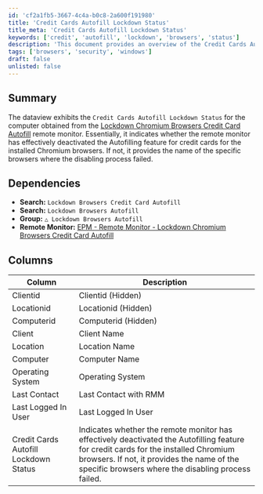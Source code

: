 ```yaml
---
id: 'cf2a1fb5-3667-4c4a-b0c8-2a600f191980'
title: 'Credit Cards Autofill Lockdown Status'
title_meta: 'Credit Cards Autofill Lockdown Status'
keywords: ['credit', 'autofill', 'lockdown', 'browsers', 'status']
description: 'This document provides an overview of the Credit Cards Autofill Lockdown Status for computers monitored by the Lockdown Chromium Browsers Credit Card Autofill remote monitor, detailing the effectiveness of the autofill deactivation process across installed Chromium browsers.'
tags: ['browsers', 'security', 'windows']
draft: false
unlisted: false
---
```

## Summary

The dataview exhibits the `Credit Cards Autofill Lockdown Status` for the computer obtained from the [Lockdown Chromium Browsers Credit Card Autofill](https://proval.itglue.com/DOC-5078775-15124293) remote monitor. Essentially, it indicates whether the remote monitor has effectively deactivated the Autofilling feature for credit cards for the installed Chromium browsers. If not, it provides the name of the specific browsers where the disabling process failed.

## Dependencies

- **Search:** `Lockdown Browsers Credit Card Autofill`
- **Search:** `Lockdown Browsers Autofill`
- **Group:** `△ Lockdown Browsers Autofill`
- **Remote Monitor:** [EPM - Remote Monitor - Lockdown Chromium Browsers Credit Card Autofill](https://proval.itglue.com/DOC-5078775-15124293)

## Columns

| Column                          | Description                                                                                                                |
|---------------------------------|----------------------------------------------------------------------------------------------------------------------------|
| Clientid                        | Clientid (Hidden)                                                                                                        |
| Locationid                      | Locationid (Hidden)                                                                                                      |
| Computerid                      | Computerid (Hidden)                                                                                                      |
| Client                          | Client Name                                                                                                              |
| Location                        | Location Name                                                                                                            |
| Computer                        | Computer Name                                                                                                            |
| Operating System                | Operating System                                                                                                         |
| Last Contact                    | Last Contact with RMM                                                                                                    |
| Last Logged In User             | Last Logged In User                                                                                                      |
| Credit Cards Autofill Lockdown Status | Indicates whether the remote monitor has effectively deactivated the Autofilling feature for credit cards for the installed Chromium browsers. If not, it provides the name of the specific browsers where the disabling process failed. |













